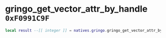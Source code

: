 # gringo_get_vector_attr_by_handle `0xF0991C9F`

```lua
local result --[[ integer ]] = natives.gringo.gringo_get_vector_attr_by_handle(_unk0 --[[ integer ]], _unk1 --[[ integer ]])
```